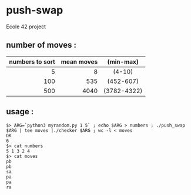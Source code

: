 # push-swap
Ecole 42 project
## number of moves :
| numbers to sort | mean moves | (min-max)|
|---------:|------------:|:----------:|
| 5 | 8 | (4-10) |
| 100 | 535 | (452-607) |
| 500  | 4040 | (3782-4322) |
   
## usage :
```
$> ARG=`python3 myrandom.py 1 5` ; echo $ARG > numbers ; ./push_swap $ARG | tee moves |./checker $ARG ; wc -l < moves 
OK
6
$> cat numbers
5 1 3 2 4
$> cat moves
pb
pb
sa
pa
pa
ra
```
